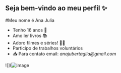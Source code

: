 ## Seja bem-vindo ao meu perfil ✨

#Meu nome é Ana Julia 

- Tenho 16 anos 🤞
- Amo ler livros 📚
- Adoro filmes e séries! 🐱‍💻
- Participo de trabalhos voluntários
-  📥 Para contato email: _anajubertaglia@gmail.com_

![](![image](https://github.com/AnaJuBolinho/AnaJuBolinho/assets/170975111/c0ee0409-9bc1-46f9-808c-54825ea2b9b1)
